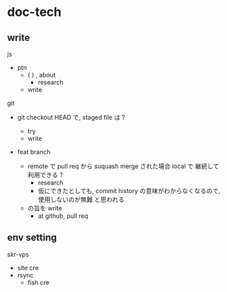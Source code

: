 
# doc-tech


## write

js
- ptn
  - ( ) , about
    - research
  - write


git
- git checkout HEAD で, staged file は ?
  - try
  - write


- feat branch
  - remote で pull req から suquash merge された場合
    local で 継続して 利用できる ?
    - research
    - 仮にできたとしても, commit history の意味がわからなくなるので,  
      使用しないのが無難 と思われる
  - の旨を write
    - at github, pull req


## env setting

skr-vps
- site cre
- rsync
  - fish cre



